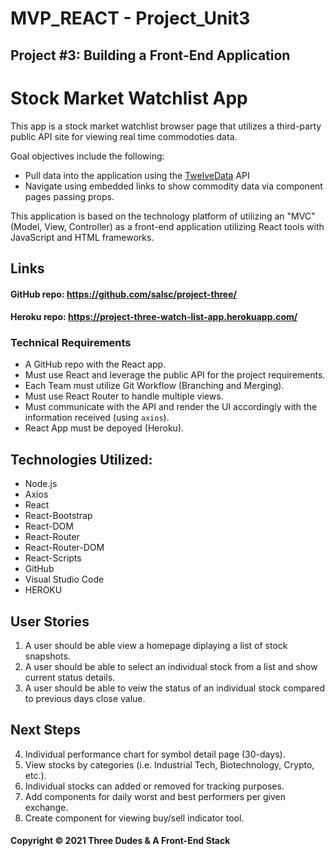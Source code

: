 # MVP_REACT - Project_Unit3
## Project #3: Building a Front-End  Application

# Stock Market Watchlist App
This app is a stock market watchlist browser page that utilizes a third-party public API site for viewing real time commodoties data.

Goal objectives include the following:

- Pull data into the application using the [TwelveData](https://twelvedata.com/docs) API  
- Navigate using embedded links to show commodity data via component pages passing props.

This application is based on the technology platform of utilizing an "MVC" (Model, View, Controller) as a front-end application utilizing React tools with JavaScript and HTML frameworks. 

## Links
#### GitHub repo: https://github.com/salsc/project-three/
#### Heroku repo: https://project-three-watch-list-app.herokuapp.com/

### Technical Requirements

- A GitHub repo with the React app.
- Must use React and leverage the public API for the project requirements.
- Each Team must utilize Git Workflow (Branching and Merging).
- Must use React Router to handle multiple views.
- Must communicate with the API and render the UI accordingly with the information received (using `axios`).
- React App must be depoyed (Heroku).

## Technologies Utilized:

*    Node.js
*    Axios
*    React
*    React-Bootstrap
*    React-DOM
*    React-Router
*    React-Router-DOM
*    React-Scripts
*    GitHub
*    Visual Studio Code
*    HEROKU


## User Stories

1. A user should be able view a homepage diplaying a list of stock snapshots.
2. A user should be able to select an individual stock from a list and show current status details.
3. A user should be able to veiw the status of an individual stock compared to previous days close value.

## Next Steps
4. Individual performance chart for symbol detail page (30-days).
5. View stocks by categories (i.e. Industrial Tech, Biotechnology, Crypto, etc.).
6. Individual stocks can added or removed for tracking purposes.
7. Add components for daily worst and best performers per given exchange.
8. Create component for viewing buy/sell indicator tool.

#### Copyright &copy; 2021 Three Dudes & A Front-End Stack
